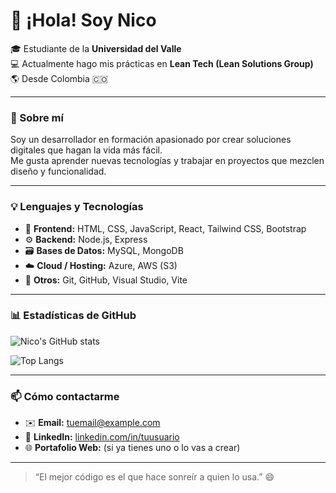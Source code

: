 # 👋 ¡Hola! Soy Nico

🎓 Estudiante de la **Universidad del Valle**  
💻 Actualmente hago mis prácticas en **Lean Tech (Lean Solutions Group)**  
🌎 Desde Colombia 🇨🇴  

---

### 🚀 Sobre mí
Soy un desarrollador en formación apasionado por crear soluciones digitales que hagan la vida más fácil.  
Me gusta aprender nuevas tecnologías y trabajar en proyectos que mezclen diseño y funcionalidad.  

---

### 💡 Lenguajes y Tecnologías
- 🧩 **Frontend:** HTML, CSS, JavaScript, React, Tailwind CSS, Bootstrap  
- ⚙️ **Backend:** Node.js, Express  
- 🗃️ **Bases de Datos:** MySQL, MongoDB  
- ☁️ **Cloud / Hosting:** Azure, AWS (S3)  
- 🧠 **Otros:** Git, GitHub, Visual Studio, Vite  

---

### 📊 Estadísticas de GitHub
![Nico's GitHub stats](https://github-readme-stats.vercel.app/api?username=TU_USUARIO&show_icons=true&theme=radical)

![Top Langs](https://github-readme-stats.vercel.app/api/top-langs/?username=TU_USUARIO&layout=compact&theme=radical)

---

### 📫 Cómo contactarme
- ✉️ **Email:** tuemail@example.com  
- 💼 **LinkedIn:** [linkedin.com/in/tuusuario](https://linkedin.com/in/tuusuario)
- 🌐 **Portafolio Web:** (si ya tienes uno o lo vas a crear)

---

> “El mejor código es el que hace sonreír a quien lo usa.” 😄
